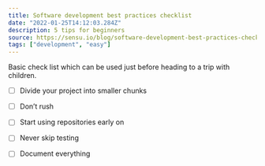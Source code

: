 ```yaml
---
title: Software development best practices checklist
date: "2022-01-25T14:12:03.284Z"
description: 5 tips for beginners
source: https://sensu.io/blog/software-development-best-practices-checklist-5-tips-for-beginners
tags: ["development", "easy"]
---
```


Basic check list which can be used just before heading to a trip with children.

  - [ ] Divide your project into smaller chunks
  - [ ] Don’t rush
  - [ ] Start using repositories early on
  - [ ] Never skip testing
  - [ ] Document everything

